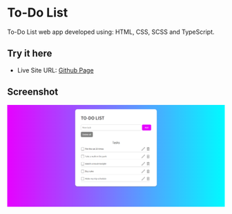 # To-Do List

To-Do List web app developed using: HTML, CSS, SCSS and TypeScript.

## Try it here

- Live Site URL: [Github Page](https://kmiakaeva.github.io/To-do-list/)

## Screenshot

![](src/assets/to-do-list.png)
